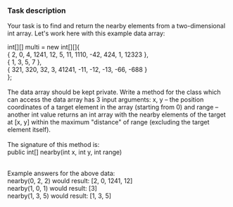 ### Task description
Your task is to find and return the nearby elements from a two-dimensional int array. Let's work here with this example data array:

int[][] multi = new int[][]{ <br>
        { 2, 0, 4, 1241, 12, 5, 11, 1110, -42, 424, 1, 12323 },<br>
        { 1, 3, 5, 7 },<br>
        { 321, 320, 32, 3, 41241, -11, -12, -13, -66, -688 }<br>
};<br><br>
The data array should be kept private. Write a method for the class which can access the data array has 3 input arguments: x, y – the position coordinates of a target element in the array (starting from 0) and range – another int value
returns an int array with the nearby elements of the target at [x, y] within the maximum "distance" of range (excluding the target element itself).<br><br>
The signature of this method is:<br>
public int[] nearby(int x, int y, int range)<br><br>

Example answers for the above data:<br>
nearby(0, 2, 2) would result: [2, 0, 1241, 12]<br>
nearby(1, 0, 1) would result: [3]<br>
nearby(1, 3, 5) would result: [1, 3, 5]<br>
